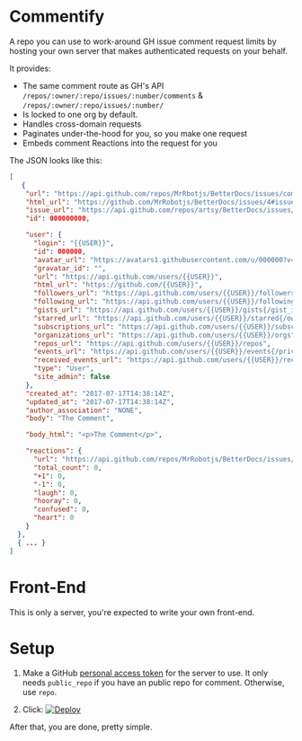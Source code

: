# Commentify

A repo you can use to work-around GH issue comment request limits by hosting your own server that makes authenticated requests on your behalf.

It provides:

* The same comment route as GH's API `/repos/:owner/:repo/issues/:number/comments` & `/repos/:owner/:repo/issues/:number/`
* Is locked to one org by default.
* Handles cross-domain requests
* Paginates under-the-hood for you, so you make one request
* Embeds comment Reactions into the request for you

The JSON looks like this:

```json
[
   {
    "url": "https://api.github.com/repos/MrRbotjs/BetterDocs/issues/comments/000000000",
    "html_url": "https://github.com/MrRobotjs/BetterDocs/issues/4#issuecomment-000000000",
    "issue_url": "https://api.github.com/repos/artsy/BetterDocs/issues/4",
    "id": 000000000,

    "user": {
      "login": "{{USER}}",
      "id": 000000,
      "avatar_url": "https://avatars1.githubusercontent.com/u/000000?v=4",
      "gravatar_id": "",
      "url": "https://api.github.com/users/{{USER}}",
      "html_url": "https://github.com/{{USER}}",
      "followers_url": "https://api.github.com/users/{{USER}}/followers",
      "following_url": "https://api.github.com/users/{{USER}}/following{/other_user}",
      "gists_url": "https://api.github.com/users/{{USER}}/gists{/gist_id}",
      "starred_url": "https://api.github.com/users/{{USER}}/starred{/owner}{/repo}",
      "subscriptions_url": "https://api.github.com/users/{{USER}}/subscriptions",
      "organizations_url": "https://api.github.com/users/{{USER}}/orgs",
      "repos_url": "https://api.github.com/users/{{USER}}/repos",
      "events_url": "https://api.github.com/users/{{USER}}/events{/privacy}",
      "received_events_url": "https://api.github.com/users/{{USER}}/received_events",
      "type": "User",
      "site_admin": false
    },
    "created_at": "2017-07-17T14:38:14Z",
    "updated_at": "2017-07-17T14:38:14Z",
    "author_association": "NONE",
    "body": "The Comment",

    "body_html": "<p>The Comment</p>",

    "reactions": {
      "url": "https://api.github.com/repos/MrRobotjs/BetterDocs/issues/comments/00000000/reactions",
      "total_count": 0,
      "+1": 0,
      "-1": 0,
      "laugh": 0,
      "hooray": 0,
      "confused": 0,
      "heart": 0
    }
  },
  { ... }
]
```

# Front-End

This is only a server, you're expected to write your own front-end. 

# Setup

1. Make a GitHub [personal access token](https://github.com/settings/tokens) for the server to use. It only needs `public_repo` if you have an public repo for comment. Otherwise, use `repo`.

2. Click: [![Deploy](https://www.herokucdn.com/deploy/button.png)](https://heroku.com/deploy?template=https://github.com/MrRobotjs/BetterDocs-Commentify)

After that, you are done, pretty simple.
